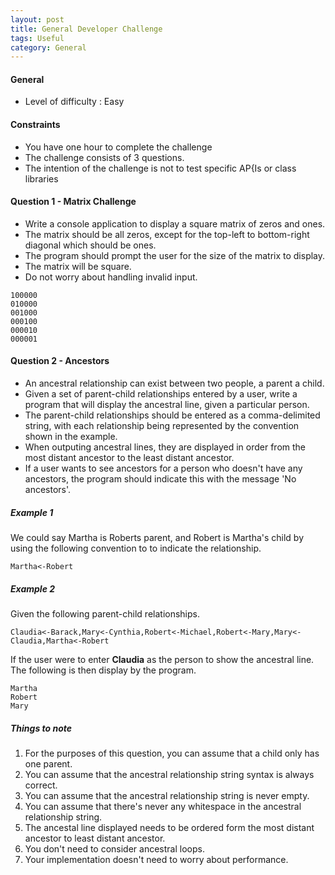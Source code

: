 ```yaml
---
layout: post
title: General Developer Challenge
tags: Useful
category: General
---
```


#### General ####

- Level of difficulty : Easy

#### Constraints ####

- You have one hour to complete the challenge  
- The challenge consists of 3 questions.  
- The intention of the challenge is not to test specific AP{Is or class libraries  

#### Question 1 - Matrix Challenge ####

- Write a console application to display a square matrix of zeros and ones.  
- The matrix should be all zeros, except for the top-left to bottom-right diagonal which should be ones.  
- The program should prompt the user for the size of the matrix to display.  
- The matrix will be square.  
- Do not worry about handling invalid input.  

~~~
100000  
010000  
001000  
000100  
000010  
000001  
~~~

#### Question 2 - Ancestors ####

- An ancestral relationship can exist between two people, a parent a child.  
- Given a set of parent-child relationships entered by a user, write a program that will display the ancestral line, given a particular person.  
- The parent-child relationships should be entered as a comma-delimited string, with each relationship being represented by the convention shown in the example.  
- When outputing ancestral lines, they are displayed in order from the most distant ancestor to the least distant ancestor.  
- If a user wants to see ancestors for a person who doesn't have any ancestors, the program should indicate this with the message 'No ancestors'.

##### Example 1 #####

We could say Martha is Roberts parent, and Robert is Martha's child by using the following convention to to indicate the relationship.

~~~
Martha<-Robert
~~~

##### Example 2 #####

Given the following parent-child relationships.

~~~
Claudia<-Barack,Mary<-Cynthia,Robert<-Michael,Robert<-Mary,Mary<-Claudia,Martha<-Robert
~~~

If the user were to enter **Claudia** as the person to show the ancestral line. The following is then display by the program.  

~~~
Martha  
Robert  
Mary  
~~~

##### Things to note #####
1. For the purposes of this question, you can assume that a child only has one parent.  
2. You can assume that the ancestral relationship string syntax is always correct.  
3. You can assume that the ancestral relationship string is never empty.  
4. You can assume that there's never any whitespace in the ancestral relationship string.  
5. The ancestal line displayed needs to be ordered form the most distant ancestor to least distant ancestor.  
6. You don't need to consider ancestral loops.  
7. Your implementation doesn't need to worry about performance.  
